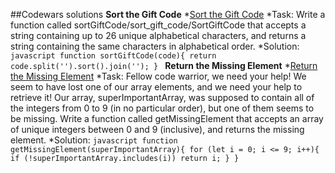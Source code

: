 ##Codewars solutions
**Sort the Gift Code**
	*[Sort the Gift Code](https://www.codewars.com/kata/52aeb2f3ad0e952f560005d3)
	*Task: Write a function called sortGiftCode/sort_gift_code/SortGiftCode that accepts a string containing up to 26 unique alphabetical characters, and returns a string containing the same characters in alphabetical order.
	*Solution:
	```javascript
	function sortGiftCode(code){
    return code.split('').sort().join(''); }
	```
**Return the Missing Element**
	*[Return the Missing Element](https://www.codewars.com/kata/5299413901337c637e000004)
	*Task: Fellow code warrior, we need your help! We seem to have lost one of our array elements, and we need your help to retrieve it! Our array, superImportantArray, was supposed to contain all of the integers from 0 to 9 (in no particular order), but one of them seems to be missing. Write a function called getMissingElement that accepts an array of unique integers between 0 and 9 (inclusive), and returns the missing element.
	*Solution:
	```javascript
	function getMissingElement(superImportantArray){
    for (let i = 0; i <= 9; i++){
     if (!superImportantArray.includes(i)) return i;
     }
    }
    ```


